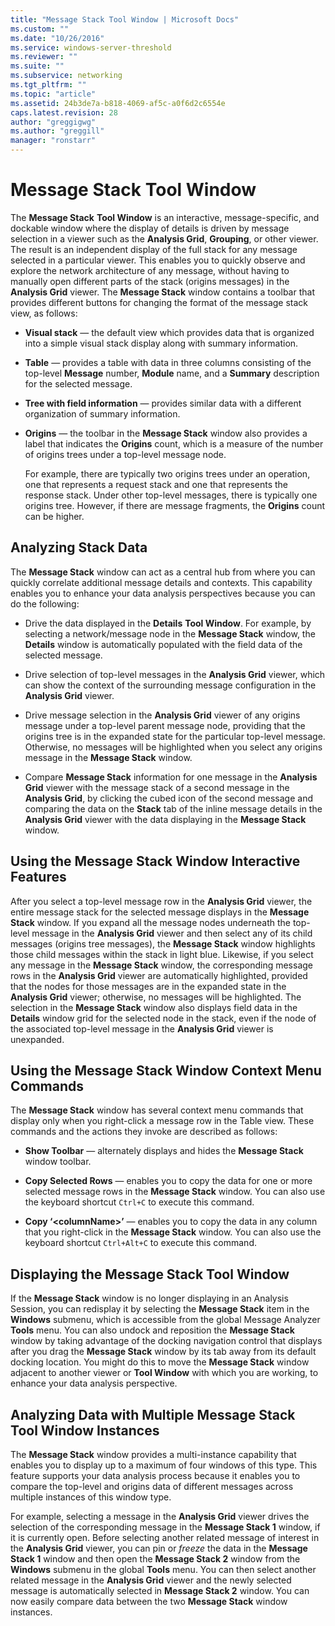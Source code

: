 ```yaml
---
title: "Message Stack Tool Window | Microsoft Docs"
ms.custom: ""
ms.date: "10/26/2016"
ms.service: windows-server-threshold
ms.reviewer: ""
ms.suite: ""
ms.subservice: networking
ms.tgt_pltfrm: ""
ms.topic: "article"
ms.assetid: 24b3de7a-b818-4069-af5c-a0f6d2c6554e
caps.latest.revision: 28
author: "greggigwg"
ms.author: "greggill"
manager: "ronstarr"
---
```


# Message Stack Tool Window

The **Message Stack** **Tool Window** is an interactive, message-specific, and dockable window where the display of details is driven by message selection in a viewer such as the **Analysis Grid**, **Grouping**, or other viewer. The result is an independent display of the full stack for any message selected in a particular viewer. This enables you to quickly observe and explore the network architecture of any message, without having to manually open different parts of the stack (origins messages) in the **Analysis Grid** viewer. The **Message Stack** window contains a toolbar that provides different buttons for changing the format of the message stack view, as follows:  
  
-   **Visual stack** — the default view which provides data that is organized into a simple visual stack display along with summary information.  
  
-   **Table** — provides a table with data in three columns consisting of the top-level **Message** number, **Module** name, and a **Summary** description for the selected message.  
  
-   **Tree with field information** — provides similar data with a different organization of summary information.  
  
-   **Origins** — the toolbar in the **Message Stack** window also provides a label that indicates the **Origins** count, which is a measure of the number of origins trees under a top-level message node.  
  
     For example, there are typically two origins trees under an operation, one that represents a request stack and one that represents the response stack. Under other top-level messages, there is typically one origins tree. However, if there are message fragments, the **Origins** count can be higher.  
  
## Analyzing Stack Data  

 The **Message Stack** window can act as a central hub from where you can quickly correlate additional message details and contexts. This capability enables you to enhance your data analysis perspectives because you can do the following:  
  
-   Drive the data displayed in the **Details** **Tool Window**. For example, by selecting a network/message node in the **Message Stack** window, the **Details** window is automatically populated with the field data of the selected message.  
  
-   Drive selection of top-level messages in the **Analysis Grid** viewer, which can show the context of the surrounding message configuration in the **Analysis Grid** viewer.  
  
-   Drive message selection in the **Analysis Grid** viewer of any origins message under a top-level parent message node, providing that the origins tree is in the expanded state for the particular top-level message. Otherwise, no messages will be highlighted when you select any origins message in the **Message Stack** window.  
  
-   Compare **Message Stack** information for one message in the **Analysis Grid** viewer with the message stack of a second message in the **Analysis Grid**, by clicking the cubed icon of the second message and comparing the data on the **Stack** tab of the inline message details in the **Analysis Grid** viewer with the data displaying in the **Message Stack** window.  
  
## Using the Message Stack Window Interactive Features  

 After you select a top-level message row in the **Analysis Grid** viewer, the entire message stack for the selected message displays in the **Message Stack** window. If you expand all the message nodes underneath the top-level message in the **Analysis Grid** viewer and then select any of its child messages (origins tree messages), the **Message Stack** window highlights those child messages within the stack in light blue. Likewise, if you select any message in the **Message Stack** window, the corresponding message rows in the **Analysis Grid** viewer are automatically highlighted, provided that the nodes for those messages are in the expanded state in the **Analysis Grid** viewer; otherwise, no messages will be highlighted. The selection in the **Message Stack** window also displays field data in the **Details** window grid for the selected node in the stack, even if the node of the associated top-level message in the **Analysis Grid** viewer is unexpanded.  
  
## Using the Message Stack Window Context Menu Commands  

 The **Message Stack** window has several context menu commands that display only when you right-click a message row in the Table view. These commands and the actions they invoke are described as follows:  
  
-   **Show Toolbar** — alternately displays and hides the **Message Stack** window toolbar.  
  
-   **Copy Selected Rows** — enables you to copy the data for one or more selected message rows in the **Message Stack** window. You can also use the keyboard shortcut `Ctrl+C` to execute this command.  
  
-   **Copy ‘\<columnName>’** — enables you to copy the data in any column that you right-click in the **Message Stack** window. You can also use the keyboard shortcut `Ctrl+Alt+C` to execute this command.  
  
## Displaying the Message Stack Tool Window  

 If the **Message Stack** window is no longer displaying in an Analysis Session, you can redisplay it by selecting the **Message Stack** item in the **Windows** submenu, which is accessible from the global Message Analyzer **Tools** menu. You can also undock and reposition the **Message Stack** window by taking advantage of the docking navigation control that displays after you drag the **Message Stack** window by its tab away from its default docking location. You might do this to move the **Message Stack** window adjacent to another viewer or **Tool Window** with which you are working, to enhance your data analysis perspective.  
  
## Analyzing Data with Multiple Message Stack Tool Window Instances  

 The **Message Stack** window provides a multi-instance capability that enables you to display up to a maximum of four windows of this type. This feature supports your data analysis process because it enables you to compare the top-level and origins data of different messages across multiple instances of this window type.  
  
 For example, selecting a message in the **Analysis Grid** viewer drives the selection of the corresponding message in the **Message Stack 1** window, if it is currently open. Before selecting another related message of interest in the **Analysis Grid** viewer, you can pin or *freeze* the data in the **Message Stack 1** window and then open the **Message Stack 2** window from the **Windows** submenu in the global **Tools** menu. You can then select another related message in the **Analysis Grid** viewer and the newly selected message is automatically selected in **Message Stack 2** window. You can now easily compare data between the two **Message Stack** window instances.